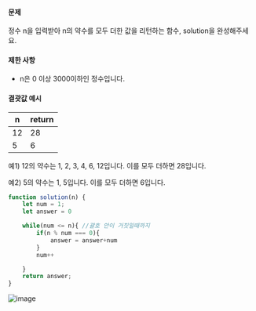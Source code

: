 #### 문제

정수 n을 입력받아 n의 약수를 모두 더한 값을 리턴하는 함수, solution을 완성해주세요.


#### 제한 사항

* n은 0 이상 3000이하인 정수입니다.

#### 결괏값 예시
|n|return|
|---|---|
|12|28|
|5|6|

예1) 12의 약수는 1, 2, 3, 4, 6, 12입니다. 이를 모두 더하면 28입니다. 

예2) 5의 약수는 1, 5입니다. 이를 모두 더하면 6입니다.

```javascript
function solution(n) {
    let num = 1;
    let answer = 0

    while(num <= n){ //괄호 안이 거짓일때까지
        if(n % num === 0){
            answer = answer+num
        }
        num++

    }
    return answer;
}
```
![image](https://user-images.githubusercontent.com/105050618/205453266-79a36b0a-7a9e-4bc2-85b6-9c2e95e9a21c.png)


